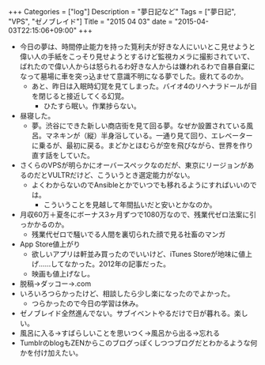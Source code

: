 +++
Categories = ["log"]
Description = "夢日記など"
Tags = ["夢日記", "VPS", "ゼノブレイド"]
Title = "2015 04 03"
date = "2015-04-03T22:15:06+09:00"
+++

- 今日の夢は、時間停止能力を持った筧利夫が好きな人にいいとこ見せようと偉い人の手紙をこっそり見せようとするけど監視カメラに撮影されていて、ばれたので偉い人からは怒られるわ好きな人からは嫌われるわで自暴自棄になって墓場に車を突っ込ませて意識不明になる夢でした。疲れてるのか。
	- あと、昨日は入眠時幻覚を見てしまった。バイオ4のリヘナラドールが目を閉じると接近してくる幻覚。
		- ひたすら眠い。作業捗らない。
- 昼寝した。
	- 夢。渋谷にできた新しい商店街を見て回る夢。なぜか設置されている風呂。マネキンが（縦）半身浴している。一通り見て回り、エレベーターに乗るが、最初に戻る。まどかとほむらが空を飛びながら、世界を作り直す話をしていた。
- さくらのVPSが明らかにオーバースペックなのだが、東京にリージョンがあるのだとVULTRだけど、こういうとき選定能力がない。
	- よくわからないのでAnsibleとかでいつでも移れるようにすればいいのでは。
		- こういうことを見越して年間払いだと安いとかなのか。
- 月収60万＋夏冬にボーナス3ヶ月ずつで1080万なので、残業代ゼロ法案に引っかかるのか。
	- 残業代ゼロで騒いでる人間を裏切られた顔で見る社畜のマンガ
- App Store値上がり
	- 欲しいアプリは軒並み買ったのでいいけど、iTunes Storeが地味に値上げ……してなかった。2012年の記事だった。
	- 映画も値上げなし。
- 脱稿→ダッコー→.com
- いろいろつらかったけど、相談したら少し楽になったのでよかった。
	- つらかったので今日の学習は休み。
- ゼノブレイド全然進んでない。サブイベントやるだけで日が暮れる。楽しい。
- 風呂に入る→すばらしいことを思いつく→風呂から出る→忘れる
- TumblrのblogもZENからこのブログっぽくしつつブログだとわかるような何かを付け加えたい。